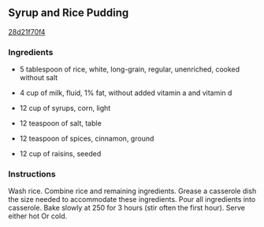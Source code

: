 ## Syrup and Rice Pudding

[28d21f70f4](http://www.food.com/recipe/syrup-and-rice-pudding-65742)

### Ingredients

 - 5 tablespoon of rice, white, long-grain, regular, unenriched, cooked without salt

 - 4 cup of milk, fluid, 1% fat, without added vitamin a and vitamin d

 - 12 cup of syrups, corn, light

 - 12 teaspoon of salt, table

 - 12 teaspoon of spices, cinnamon, ground

 - 12 cup of raisins, seeded

### Instructions

Wash rice. Combine rice and remaining ingredients. Grease a casserole dish the size needed to accommodate these ingredients. Pour all ingredients into casserole. Bake slowly at 250 for 3 hours (stir often the first hour). Serve either hot Or cold.